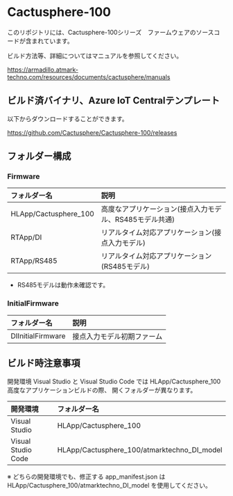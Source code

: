 # Cactusphere-100

このリポジトリには、Cactusphere-100シリーズ　ファームウェアのソースコードが含まれています。

ビルド方法等、詳細についてはマニュアルを参照してください。

https://armadillo.atmark-techno.com/resources/documents/cactusphere/manuals

## ビルド済バイナリ、Azure IoT Centralテンプレート

以下からダウンロードすることができます。

https://github.com/Cactusphere/Cactusphere-100/releases

## フォルダー構成

### Firmware
|フォルダー名|説明|
|:--|:--|
|HLApp/Cactusphere_100|高度なアプリケーション(接点入力モデル、RS485モデル共通)|
|RTApp/DI|リアルタイム対応アプリケーション(接点入力モデル)|
|RTApp/RS485|リアルタイム対応アプリケーション(RS485モデル)|

* RS485モデルは動作未確認です。

### InitialFirmware

|フォルダー名|説明|
|:--|:--|
|DIInitialFirmware|接点入力モデル初期ファーム|

## ビルド時注意事項

開発環境 Visual Studio と Visual Studio Code では HLApp/Cactusphere_100 高度なアプリケーションビルドの際、
開くフォルダーが異なります。

|開発環境|フォルダー名|
|:--|:--|
|Visual Studio|HLApp/Cactusphere_100|
|Visual Studio Code|HLApp/Cactusphere_100/atmarktechno_DI_model|

※ どちらの開発環境でも、修正する app_manifest.json は HLApp/Cactusphere_100/atmarktechno_DI_model を使用してください。

